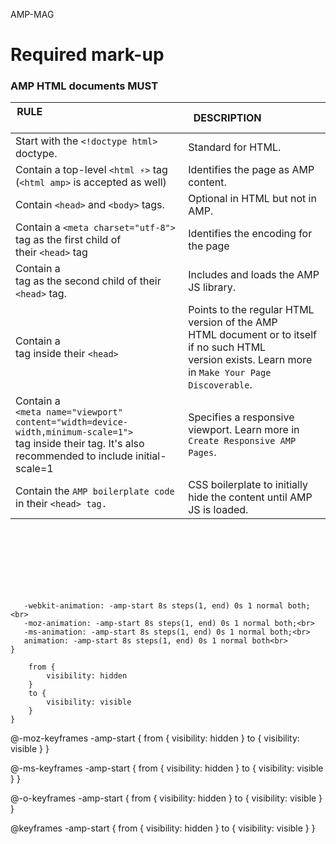 AMP-MAG
# Required mark-up
### AMP HTML documents MUST


|RULE                                                     	                      | DESCRIPTION                     	|
|-------------------------------------------------------------------------------------|----------------------------------------	|
| Start with the `<!doctype html>` doctype.                                             |  Standard for HTML.  	                | 
| Contain a top-level `<html ⚡>` tag <br>(`<html amp>` is accepted as well)            |  Identifies the page as AMP content.    |
| Contain `<head>` and `<body>` tags.                                                     | Optional in HTML but not in AMP.        |
| Contain a `<meta charset="utf-8">` tag as the first child of <br /> their `<head>` tag    | Identifies the encoding for the page    |
| Contain a <br/> <script async src="https://cdn.ampproject.org/v0.js"></script> tag as the second child of their `<head>` tag.   | Includes and loads the AMP JS library.    |
|Contain a <link rel="canonical" href="$SOME_URL"><br /> tag inside their `<head>`  | Points to the regular HTML version of the AMP <br>  HTML document or to itself if no such HTML <br>version exists. Learn more in `Make Your Page Discoverable`.|
|Contain a <br /> `<meta name="viewport" content="width=device-width,minimum-scale=1">`<br />tag inside their <head> tag. It's also recommended to include initial-scale=1 | Specifies a responsive viewport. Learn more in `Create Responsive AMP Pages`.|
| Contain the `AMP boilerplate code` in their `<head> tag.`  |  CSS boilerplate to initially hide the content until AMP JS is loaded. |
  
  
  
<br /><br /><br /><br /><br /><br />
  

  
 ``` <style amp-boilerplate>body {
	-webkit-animation: -amp-start 8s steps(1, end) 0s 1 normal both;<br>
	-moz-animation: -amp-start 8s steps(1, end) 0s 1 normal both;<br>
	-ms-animation: -amp-start 8s steps(1, end) 0s 1 normal both;<br>
	animation: -amp-start 8s steps(1, end) 0s 1 normal both<br>
}
```


``` @-webkit-keyframes -amp-start {
	from {
		visibility: hidden
	}
	to {
		visibility: visible
	}
}
```

@-moz-keyframes -amp-start {
	from {
		visibility: hidden
	}
	to {
		visibility: visible
	}
}

@-ms-keyframes -amp-start {
	from {
		visibility: hidden
	}
	to {
		visibility: visible
	}
}

@-o-keyframes -amp-start {
	from {
		visibility: hidden
	}
	to {
		visibility: visible
	}
}

@keyframes -amp-start {
	from {
		visibility: hidden
	}
	to {
		visibility: visible
	}
}

</style>
<noscript>
  <style amp-boilerplate>body {
	-webkit-animation: none;
	-moz-animation: none;
	-ms-animation: none;
	animation: none
}
</style>
</noscript>
